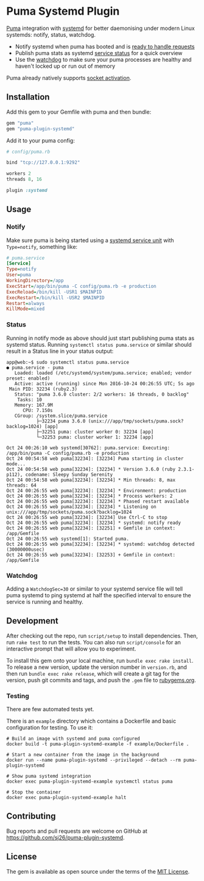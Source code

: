 # Puma Systemd Plugin

[Puma][puma] integration with [systemd](systemd) for better daemonising under
modern Linux systemds: notify, status, watchdog.

* Notify systemd when puma has booted and is [ready to handle requests][ready]
* Publish puma stats as systemd [service status][status] for a quick overview
* Use the [watchdog][watchdog] to make sure your puma processes are healthy
  and haven't locked up or run out of memory

Puma already natively supports [socket activation][socket-activation].

  [puma]: https://github.com/puma/puma
  [systemd]: https://www.freedesktop.org/wiki/Software/systemd/
  [ready]: https://www.freedesktop.org/software/systemd/man/sd_notify.html#READY=1
  [status]: https://www.freedesktop.org/software/systemd/man/sd_notify.html#STATUS=...
  [watchdog]: https://www.freedesktop.org/software/systemd/man/sd_notify.html#WATCHDOG=1
  [socket-activation]: http://github.com/puma/puma/blob/master/docs/systemd.md#socket-activation

## Installation

Add this gem to your Gemfile with puma and then bundle:

```ruby
gem "puma"
gem "puma-plugin-systemd"
```

Add it to your puma config:

```ruby
# config/puma.rb

bind "tcp://127.0.0.1:9292"

workers 2
threads 8, 16

plugin :systemd
```

## Usage

### Notify

Make sure puma is being started using a [systemd service unit][systemd-service]
with `Type=notify`, something like:

```ini
# puma.service
[Service]
Type=notify
User=puma
WorkingDirectory=/app
ExecStart=/app/bin/puma -C config/puma.rb -e production
ExecReload=/bin/kill -USR1 $MAINPID
ExecRestart=/bin/kill -USR2 $MAINPID
Restart=always
KillMode=mixed
```

  [systemd-service]: https://www.freedesktop.org/software/systemd/man/systemd.service.html

### Status

Running in notify mode as above should just start publishing puma stats as
systemd status. Running `systemctl status puma.service` or similar should
result in a Status line in your status output:

```
app@web:~$ sudo systemctl status puma.service
● puma.service - puma
   Loaded: loaded (/etc/systemd/system/puma.service; enabled; vendor preset: enabled)
   Active: active (running) since Mon 2016-10-24 00:26:55 UTC; 5s ago
 Main PID: 32234 (ruby2.3)
   Status: "puma 3.6.0 cluster: 2/2 workers: 16 threads, 0 backlog"
    Tasks: 10
   Memory: 167.9M
      CPU: 7.150s
   CGroup: /system.slice/puma.service
           ├─32234 puma 3.6.0 (unix:///app/tmp/sockets/puma.sock?backlog=1024) [app]
           ├─32251 puma: cluster worker 0: 32234 [app]
           └─32253 puma: cluster worker 1: 32234 [app]

Oct 24 00:26:10 web systemd[30762]: puma.service: Executing: /app/bin/puma -C config/puma.rb -e production
Oct 24 00:54:58 web puma[32234]: [32234] Puma starting in cluster mode...
Oct 24 00:54:58 web puma[32234]: [32234] * Version 3.6.0 (ruby 2.3.1-p112), codename: Sleepy Sunday Serenity
Oct 24 00:54:58 web puma[32234]: [32234] * Min threads: 8, max threads: 64
Oct 24 00:26:55 web puma[32234]: [32234] * Environment: production
Oct 24 00:26:55 web puma[32234]: [32234] * Process workers: 2
Oct 24 00:26:55 web puma[32234]: [32234] * Phased restart available
Oct 24 00:26:55 web puma[32234]: [32234] * Listening on unix:///app/tmp/sockets/puma.sock?backlog=1024
Oct 24 00:26:55 web puma[32234]: [32234] Use Ctrl-C to stop
Oct 24 00:26:55 web puma[32234]: [32234] * systemd: notify ready
Oct 24 00:26:55 web puma[32234]: [32251] + Gemfile in context: /app/Gemfile
Oct 24 00:26:55 web systemd[1]: Started puma.
Oct 24 00:26:55 web puma[32234]: [32234] * systemd: watchdog detected (30000000usec)
Oct 24 00:26:55 web puma[32234]: [32253] + Gemfile in context: /app/Gemfile
```

### Watchdog

Adding a `WatchdogSec=30` or similar to your systemd service file will tell
puma systemd to ping systemd at half the specified interval to ensure the
service is running and healthy.

## Development

After checking out the repo, run `script/setup` to install dependencies. Then,
run `rake test` to run the tests. You can also run `script/console` for an
interactive prompt that will allow you to experiment.

To install this gem onto your local machine, run `bundle exec rake install`. To
release a new version, update the version number in `version.rb`, and then run
`bundle exec rake release`, which will create a git tag for the version, push
git commits and tags, and push the `.gem` file to [rubygems.org](https://rubygems.org).

### Testing

There are few automated tests yet.

There is an `example` directory which contains a Dockerfile and basic
configuration for testing. To use it:

```
# Build an image with systemd and puma configured
docker build -t puma-plugin-systemd-example -f example/Dockerfile .

# Start a new container from the image in the background
docker run --name puma-plugin-systemd --privileged --detach --rm puma-plugin-systemd

# Show puma systemd integration
docker exec puma-plugin-systemd-example systemctl status puma

# Stop the container
docker exec puma-plugin-systemd-example halt
```

## Contributing

Bug reports and pull requests are welcome on GitHub at
https://github.com/sj26/puma-plugin-systemd.

## License

The gem is available as open source under the terms of the [MIT License][license].

  [license]: http://opensource.org/licenses/MIT

